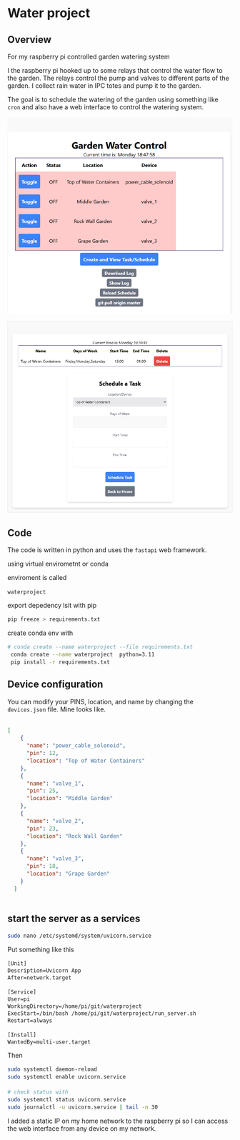 # Water project

## Overview

For my raspberry pi controlled garden watering system

I the raspberry pi hooked up to some relays that control the water flow to the garden.
The relays control the pump and valves to different parts of the garden.
I collect rain water in IPC totes and pump it to the garden.

The goal is to schedule the watering of the garden using something like `cron` and also have a web interface to control the watering system.

![Image description](imgs/waterproject.png)

![Image description](imgs/schedule2.png)

## Code

The code is written in python and uses the `fastapi` web framework.

using virtual envirometnt or conda

enviroment is called

`waterproject`

export depedency lsit with pip

```bash
pip freeze > requirements.txt
```

create conda env with

```bash
# conda create --name waterproject --file requirements.txt
 conda create --name waterproject  python=3.11
 pip install -r requirements.txt
```

## Device configuration

You can modify your PINS, location, and name by changing the `devices.json` file. Mine looks like.

```json

[
    {
      "name": "power_cable_solenoid",
      "pin": 12,
      "location": "Top of Water Containers"
    },
    {
      "name": "valve_1",
      "pin": 25,
      "location": "Middle Garden"
    },
    {
      "name": "valve_2",
      "pin": 23,
      "location": "Rock Wall Garden"
    },
    {
      "name": "valve_3",
      "pin": 18,
      "location": "Grape Garden"
    }
  ]
  
```

## start the server as a services

```bash
sudo nano /etc/systemd/system/uvicorn.service
```

Put something like this

```init
[Unit]
Description=Uvicorn App
After=network.target

[Service]
User=pi
WorkingDirectory=/home/pi/git/waterproject
ExecStart=/bin/bash /home/pi/git/waterproject/run_server.sh
Restart=always

[Install]
WantedBy=multi-user.target
```


Then

```bash
sudo systemctl daemon-reload
sudo systemctl enable uvicorn.service

# check status with 
sudo systemctl status uvicorn.service
sudo journalctl -u uvicorn.service | tail -n 30

```

I added a static IP on my home network to the raspberry pi so I can access the web interface from any device on my network.

